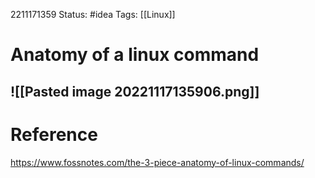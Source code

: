2211171359
	Status: #idea 
		Tags: [[Linux]] 

# Anatomy of a linux command
![[Pasted image 20221117135906.png]]
---


# Reference

https://www.fossnotes.com/the-3-piece-anatomy-of-linux-commands/